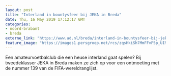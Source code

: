 ```yaml
---
layout: post
title: "Interland in bountysfeer bij JEKA in Breda"
date: Thu, 16 May 2019 17:12:17 GMT
categories: 
- noord-brabant 
- breda 
externe_link: "https://www.ad.nl/breda/interland-in-bountysfeer-bij-jeka-in-breda~aee36b78/"
feature_image: "https://images1.persgroep.net/rcs/zqsHkiSh7MmFFvP5p_UIM28LVrc/diocontent/148416777/_fitwidth/400/?appId=21791a8992982cd8da851550a453bd7f&quality=0.7"
---
```


Een amateurvoetbalclub die een heuse interland gaat spelen? Bij tweedeklasser JEKA in Breda maken ze zich op voor een ontmoeting met de nummer 139 van de FIFA-wereldranglijst.
